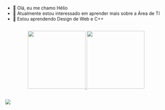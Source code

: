 - 👋 Olá, eu me chamo Hélio
- 👀 Atualmente estou interessado em aprender mais sobre a Área de TI
- 🌱 Estou aprendendo Design de Web e C++
##

<div align="center">
  <a href="https://github.com/H3LIO7">
  <img height="180em"  src="https://github-readme-stats.vercel.app/api?username=H3LIO7&show_icons=true&theme=dracula&include_all_commits=true&count_private=true"/>
  <img height="180em"  src="https://github-readme-stats.vercel.app/api/top-langs/?username=H3LIO7&layout=compact&langs_count=7&theme=dracula"/>
</div>
  
##
<div>
   <a href="https://www.linkedin.com/in/hélio-césar-2309b2186/" target="_blank"><img src="https://img.shields.io/badge/-LinkedIn-%230077B5?style=for-the-badge&logo=linkedin&logoColor=white" target="_blank"></a> 
  
  </div>

<!---
H3LIO7/H3LIO7 is a ✨ special ✨ repository because its `README.md` (this file) appears on your GitHub profile.
You can click the Preview link to take a look at your changes.
--->
